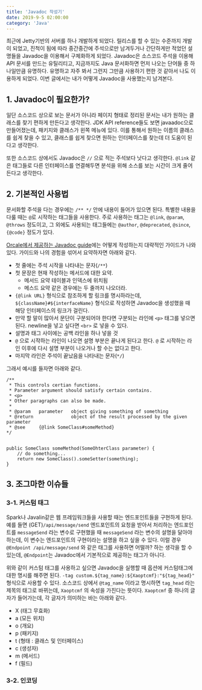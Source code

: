 ```yaml
---
title: 'Javadoc 작성기'
date: 2019-9-5 02:00:00
category: 'Java'
---
```



최근에 Jetty기반의 서버를 하나 개발하게 되었다. 릴리스를 할 수 있는 수준까지 개발이 되었고, 진척이 됨에 따라 중간중간에 주석으로만 남겨두거나 간단하게만 적었던 설명들을 Javadoc을 이용해서 구체화하게 되었다. Javadoc은 소스코드 주석을 이용해 API 문서를 만드는 유틸리티고, 지금까지도 Java 문서화하면 먼저 나오는 단어들 중 하나일만큼 유명하다. 유명하고 자주 봐서 그런지 그만큼 사용하기 편한 것 같아서 나도 이용하게 되었다. 이번 글에서는 내가 어떻게 Javadoc을 사용했는지 남겨본다.


## 1. Javadoc이 필요한가?

일단 소스코드 상으로 보는 문서가 아니라 페이지 형태로 정리된 문서는 내가 원하는 클래스를 찾기 편하게 만든다고 생각한다. JDK API reference들도 보면 javaadoc으로 만들어졌는데, 패키지와 클래스가 왼쪽 메뉴에 있다. 이를 통해서 원하는 이름의 클래스를 쉽게 찾을 수 있고, 클래스를 쉽게 찾으면 원하는 인터페이스를 찾는데 더 도움이 된다고 생각한다.

또한 소스코드 상에서도 Javadoc은 `//` 으로 적는 주석보다 낫다고 생각한다. `@link` 같은 태그들로 다른 인터페이스를 연결해두면 분석을 위해 소스를 보는 시간이 크게 줄어든다고 생각한다. 


## 2. 기본적인 사용법

문서화할 주석을 다는 경우에는 `/** */` 안에 내용이 들어가 있으면 된다. 특별한 내용을 다룰 때는 `@`로 시작하는 태그들을 사용한다. 주로 사용하는 태그는 `@link`, `@param`, `@throws` 정도이고, 그 외에도 사용되는 태그들에는 `@author`, `@deprecated`, `@since`, `{@code}` 정도가 있다. 

[Orcale에서 제공하는 Javadoc guide](https://www.oracle.com/technetwork/articles/java/index-137868.html)에는 어떻게 작성하는지 대략적인 가이드가 나와 있다. 가이드와 나의 경험을 섞어서 요약하자면 아래와 같다.

- 첫 줄에는 주석 시작을 나타내는 문자(`/**`)
- 첫 문장은 현재 작성하는 메서드에 대한 요약.
    - 메서드 요약 테이블과 인덱스에 위치됨
    - 메스드 요약 같은 경우에는 두 줄까지 나오더라.
- `{@link URL}` 형식으로 참조하게 할 링크를 명시하라는데, `${className}#${interfaceName}` 형식으로 작성하면 Javadoc을 생성했을 때 해당 인터페이스의 링크가 걸린다.
- 만약 할 말이 많아서 문단이 구분되어야 한다면 구분되는 라인에 `<p>` 태그를 넣으면 된다. newline을 넣고 싶다면 `<br>` 로 넣을 수 있다.
- 설명과 태그 사이에는 공백 라인을 하나 넣을 것
- `@` 으로 시작하는 라인이 나오면 설명 부분은 끝나게 된다고 한다. `@` 로 시작하는 라인 이후에 다시 설명 부분이 나오거나 할 수는 없다고 한다. 
- 마지막 라인은 주석이 끝났음을 나타내는 문자(`*/`)

그래서 예시를 들자면 아래와 같다.

```
/**
 * This controls certian functions.
 * Parameter argument should satisfy certain contains. 
 * <p>
 * Other paragraphs can also be made. 
 *
 * @param   parameter   object giving something of something
 * @return              object of the result processed by the given parameter
 * @see     {@link SomeClass#someMethod}
*/


public SomeClass someMethod(SomeOhterClass parameter) {
    // do something...
    return new SomeClass().someSetter(something);
}
```

## 3. 조그마한 이슈들

### 3-1. 커스텀 태그

Spark나 Javalin같은 웹 프레임워크들을 사용할 때는 엔드포인트들을 구현하게 된다. 예를 들면 (GET)`/api/message/send` 엔드포인트의 요청을 받아서 처리하는 엔드포인트를 `messageSend` 라는 변수로 구현했을 때 `messageSend` 라는 변수의 설명을 달아야 하는데, 이 변수는 엔드포인트의 구현이라는 설명을 하고 싶을 수 있다. 이럴 경우 `@Endpoint /api/message/send` 와 같은 태그를 사용하면 어떨까? 하는 생각을 할 수 있는데, `@Endpoint`는 Javadoc에서 기본적으로 제공하는 태그가 아니다. 

위와 같이 커스텀 태그를 사용하고 싶으면 Javadoc을 실행할 때 옵션에 커스텀태그에 대한 명시를 해주면 된다. `-tag custom.${tag_name}:${Xaoptcmf}:"${tag_head}"` 형식으로 사용할 수 있다. 소스코드 상에서 `@tag_name` 이라고 명시하면 `tag_head` 라는 제목의 태그로 바뀌는데, `Xaoptcmf` 의 속성을 가진다는 뜻이다. `Xaoptcmf` 중 하나의 글자가 들어가는데, 각 글자가 의미하는 바는 아래와 같다.

- X (태그 무효화)
- a (모든 위치)
- o (개요)
- p (패키지)
- t (형태 : 클래스 및 인터페이스)
- c (생성자)
- m (메서드)
- f (필드)

### 3-2. 인코딩